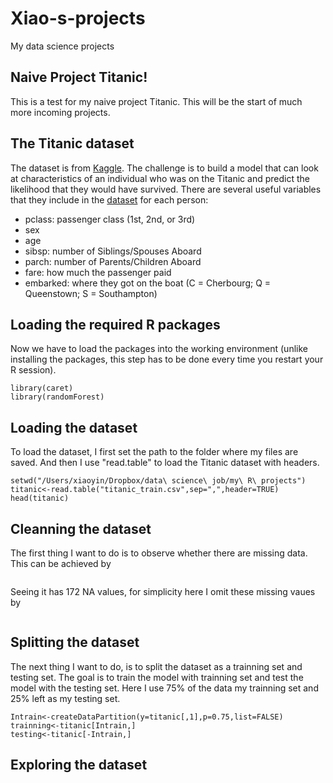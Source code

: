 # Xiao-s-projects
My data science projects
## Naive Project Titanic!

This is a test for my naive project Titanic. This will be the start of much more incoming projects.


## The Titanic dataset

The dataset is from [Kaggle](http://www.kaggle.com). The challenge is to build a model that can look at characteristics of an individual who was on the Titanic and predict the likelihood that they would have survived. There are several useful variables that they include in the [dataset](https://www.kaggle.com/c/titanic-gettingStarted) for each person: 
- pclass: passenger class (1st, 2nd, or 3rd)
- sex
- age
- sibsp: number of Siblings/Spouses Aboard
- parch: number of Parents/Children Aboard
- fare: how much the passenger paid
- embarked: where they got on the boat (C = Cherbourg; Q = Queenstown; S = Southampton)


## Loading the required R packages

Now we have to load the packages into the working environment (unlike installing the packages, this step has to be done every time you restart your R session).

```{r, warning = FALSE, message = FALSE}
library(caret)
library(randomForest)
```
## Loading the dataset

To load the dataset, I first set the path to the folder where my files are saved. And then I use "read.table" to load the Titanic dataset with headers.

```
setwd("/Users/xiaoyin/Dropbox/data\ science\ job/my\ R\ projects")
titanic<-read.table("titanic_train.csv",sep=",",header=TRUE)
head(titanic)
```
## Cleanning the dataset

The first thing I want to do is to observe whether there are missing data. This can be achieved by 
```sum(is.na(titanic)
```
Seeing it has 172 NA values, for simplicity here I omit these missing vaues by
```titanic<-na.omit(titanic)
```
## Splitting the dataset

The next thing I want to do, is to split the dataset as a trainning set and testing set. The goal is to train the model with trainning set and test the model with the testing set. Here I use 75% of the data my trainning set and 25% left as my testing set.

```
Intrain<-createDataPartition(y=titanic[,1],p=0.75,list=FALSE)
trainning<-titanic[Intrain,]
testing<-titanic[-Intrain,]
```

## Exploring the dataset


















